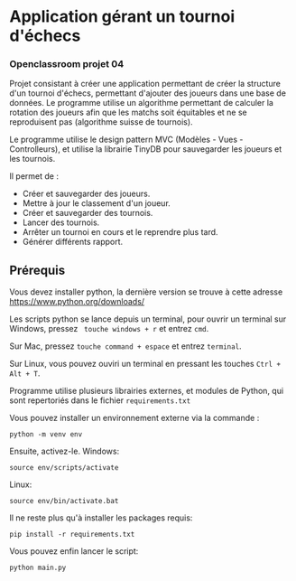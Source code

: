 # Application gérant un tournoi d'échecs


### Openclassroom projet 04

Projet consistant à créer une application permettant de créer la structure d'un tournoi d'échecs, permettant d'ajouter des joueurs dans une base de données. Le programme utilise un algorithme permettant de calculer la rotation des joueurs afin que les matchs soit équitables et ne se reproduisent pas (algorithme suisse de tournois).

Le programme utilise le design pattern MVC (Modèles - Vues - Controlleurs), et utilise la librairie TinyDB pour sauvegarder les joueurs et les tournois.

Il permet de :

- Créer et sauvegarder des joueurs.
- Mettre à jour le classement d'un joueur.
- Créer et sauvegarder des tournois.
- Lancer des tournois.
- Arrêter un tournoi en cours et le reprendre plus tard.
- Générer différents rapport.


## Prérequis

Vous devez installer python, la dernière version se trouve à cette adresse 
https://www.python.org/downloads/

Les scripts python se lance depuis un terminal, pour ouvrir un terminal sur Windows, pressez ``` touche windows + r``` et entrez ```cmd```.

Sur Mac, pressez ```touche command + espace``` et entrez ```terminal```.

Sur Linux, vous pouvez ouviri un terminal en pressant les touches ```Ctrl + Alt + T```.

Programme utilise plusieurs librairies externes, et modules de Python, qui sont repertoriés dans le fichier ```requirements.txt```

Vous pouvez installer un environnement externe via la commande :
```
python -m venv env
```
Ensuite, activez-le.
Windows:
```
source env/scripts/activate
```
Linux:
```
source env/bin/activate.bat
```
Il ne reste plus qu'à installer les packages requis:
```
pip install -r requirements.txt
```
Vous pouvez enfin lancer le script:
```
python main.py


```

